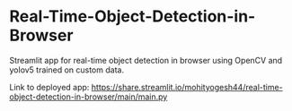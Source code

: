 # Real-Time-Object-Detection-in-Browser
Streamlit app for real-time object detection in browser using OpenCV and yolov5 trained on custom data.


Link to deployed app: https://share.streamlit.io/mohityogesh44/real-time-object-detection-in-browser/main/main.py
